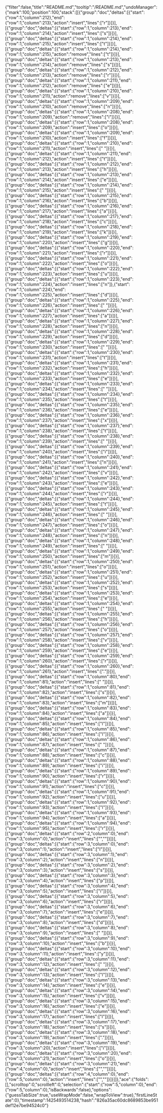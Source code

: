 {"filter":false,"title":"README.md","tooltip":"/README.md","undoManager":{"mark":100,"position":100,"stack":[[{"group":"doc","deltas":[{"start":{"row":1,"column":212},"end":{"row":1,"column":213},"action":"insert","lines":["r"]}]}],[{"group":"doc","deltas":[{"start":{"row":1,"column":213},"end":{"row":1,"column":214},"action":"insert","lines":["s"]}]}],[{"group":"doc","deltas":[{"start":{"row":1,"column":214},"end":{"row":1,"column":215},"action":"insert","lines":["t"]}]}],[{"group":"doc","deltas":[{"start":{"row":1,"column":214},"end":{"row":1,"column":215},"action":"remove","lines":["t"]}]}],[{"group":"doc","deltas":[{"start":{"row":1,"column":213},"end":{"row":1,"column":214},"action":"remove","lines":["s"]}]}],[{"group":"doc","deltas":[{"start":{"row":1,"column":212},"end":{"row":1,"column":213},"action":"remove","lines":["r"]}]}],[{"group":"doc","deltas":[{"start":{"row":1,"column":211},"end":{"row":1,"column":212},"action":"remove","lines":["e"]}]}],[{"group":"doc","deltas":[{"start":{"row":1,"column":210},"end":{"row":1,"column":211},"action":"remove","lines":["v"]}]}],[{"group":"doc","deltas":[{"start":{"row":1,"column":209},"end":{"row":1,"column":210},"action":"remove","lines":["n"]}]}],[{"group":"doc","deltas":[{"start":{"row":1,"column":208},"end":{"row":1,"column":209},"action":"remove","lines":["i"]}]}],[{"group":"doc","deltas":[{"start":{"row":1,"column":208},"end":{"row":1,"column":209},"action":"insert","lines":["o"]}]}],[{"group":"doc","deltas":[{"start":{"row":1,"column":209},"end":{"row":1,"column":210},"action":"insert","lines":["f"]}]}],[{"group":"doc","deltas":[{"start":{"row":1,"column":210},"end":{"row":1,"column":211},"action":"insert","lines":[" "]}]}],[{"group":"doc","deltas":[{"start":{"row":1,"column":211},"end":{"row":1,"column":212},"action":"insert","lines":["t"]}]}],[{"group":"doc","deltas":[{"start":{"row":1,"column":212},"end":{"row":1,"column":213},"action":"insert","lines":["h"]}]}],[{"group":"doc","deltas":[{"start":{"row":1,"column":213},"end":{"row":1,"column":214},"action":"insert","lines":["e"]}]}],[{"group":"doc","deltas":[{"start":{"row":1,"column":214},"end":{"row":1,"column":215},"action":"insert","lines":[" "]}]}],[{"group":"doc","deltas":[{"start":{"row":1,"column":215},"end":{"row":1,"column":216},"action":"insert","lines":["b"]}]}],[{"group":"doc","deltas":[{"start":{"row":1,"column":216},"end":{"row":1,"column":217},"action":"insert","lines":["a"]}]}],[{"group":"doc","deltas":[{"start":{"row":1,"column":217},"end":{"row":1,"column":218},"action":"insert","lines":["c"]}]}],[{"group":"doc","deltas":[{"start":{"row":1,"column":218},"end":{"row":1,"column":219},"action":"insert","lines":["k"]}]}],[{"group":"doc","deltas":[{"start":{"row":1,"column":219},"end":{"row":1,"column":220},"action":"insert","lines":["g"]}]}],[{"group":"doc","deltas":[{"start":{"row":1,"column":220},"end":{"row":1,"column":221},"action":"insert","lines":["r"]}]}],[{"group":"doc","deltas":[{"start":{"row":1,"column":221},"end":{"row":1,"column":222},"action":"insert","lines":["o"]}]}],[{"group":"doc","deltas":[{"start":{"row":1,"column":222},"end":{"row":1,"column":223},"action":"insert","lines":["u"]}]}],[{"group":"doc","deltas":[{"start":{"row":1,"column":223},"end":{"row":1,"column":224},"action":"insert","lines":["n"]},{"start":{"row":1,"column":224},"end":{"row":1,"column":225},"action":"insert","lines":["d"]}]}],[{"group":"doc","deltas":[{"start":{"row":1,"column":225},"end":{"row":1,"column":226},"action":"insert","lines":[" "]}]}],[{"group":"doc","deltas":[{"start":{"row":1,"column":226},"end":{"row":1,"column":227},"action":"insert","lines":["a"]}]}],[{"group":"doc","deltas":[{"start":{"row":1,"column":227},"end":{"row":1,"column":228},"action":"insert","lines":["n"]}]}],[{"group":"doc","deltas":[{"start":{"row":1,"column":228},"end":{"row":1,"column":229},"action":"insert","lines":["d"]}]}],[{"group":"doc","deltas":[{"start":{"row":1,"column":229},"end":{"row":1,"column":230},"action":"insert","lines":[" "]}]}],[{"group":"doc","deltas":[{"start":{"row":1,"column":230},"end":{"row":1,"column":231},"action":"insert","lines":["t"]}]}],[{"group":"doc","deltas":[{"start":{"row":1,"column":231},"end":{"row":1,"column":232},"action":"insert","lines":["h"]}]}],[{"group":"doc","deltas":[{"start":{"row":1,"column":232},"end":{"row":1,"column":233},"action":"insert","lines":["e"]}]}],[{"group":"doc","deltas":[{"start":{"row":1,"column":233},"end":{"row":1,"column":234},"action":"insert","lines":[" "]}]}],[{"group":"doc","deltas":[{"start":{"row":1,"column":234},"end":{"row":1,"column":235},"action":"insert","lines":["t"]}]}],[{"group":"doc","deltas":[{"start":{"row":1,"column":235},"end":{"row":1,"column":236},"action":"insert","lines":["e"]}]}],[{"group":"doc","deltas":[{"start":{"row":1,"column":236},"end":{"row":1,"column":237},"action":"insert","lines":["x"]}]}],[{"group":"doc","deltas":[{"start":{"row":1,"column":237},"end":{"row":1,"column":238},"action":"insert","lines":["t"]}]}],[{"group":"doc","deltas":[{"start":{"row":1,"column":238},"end":{"row":1,"column":239},"action":"insert","lines":[" "]}]}],[{"group":"doc","deltas":[{"start":{"row":1,"column":239},"end":{"row":1,"column":240},"action":"insert","lines":["i"]}]}],[{"group":"doc","deltas":[{"start":{"row":1,"column":240},"end":{"row":1,"column":241},"action":"insert","lines":["n"]}]}],[{"group":"doc","deltas":[{"start":{"row":1,"column":241},"end":{"row":1,"column":242},"action":"insert","lines":["v"]}]}],[{"group":"doc","deltas":[{"start":{"row":1,"column":242},"end":{"row":1,"column":243},"action":"insert","lines":["e"]}]}],[{"group":"doc","deltas":[{"start":{"row":1,"column":243},"end":{"row":1,"column":244},"action":"insert","lines":["r"]}]}],[{"group":"doc","deltas":[{"start":{"row":1,"column":244},"end":{"row":1,"column":245},"action":"insert","lines":["t"]}]}],[{"group":"doc","deltas":[{"start":{"row":1,"column":245},"end":{"row":1,"column":246},"action":"insert","lines":[" "]}]}],[{"group":"doc","deltas":[{"start":{"row":1,"column":246},"end":{"row":1,"column":247},"action":"insert","lines":["o"]}]}],[{"group":"doc","deltas":[{"start":{"row":1,"column":247},"end":{"row":1,"column":248},"action":"insert","lines":["n"]}]}],[{"group":"doc","deltas":[{"start":{"row":1,"column":248},"end":{"row":1,"column":249},"action":"insert","lines":[" "]}]}],[{"group":"doc","deltas":[{"start":{"row":1,"column":249},"end":{"row":1,"column":250},"action":"insert","lines":["m"]}]}],[{"group":"doc","deltas":[{"start":{"row":1,"column":250},"end":{"row":1,"column":251},"action":"insert","lines":["o"]}]}],[{"group":"doc","deltas":[{"start":{"row":1,"column":251},"end":{"row":1,"column":252},"action":"insert","lines":["u"]}]}],[{"group":"doc","deltas":[{"start":{"row":1,"column":252},"end":{"row":1,"column":253},"action":"insert","lines":["s"]}]}],[{"group":"doc","deltas":[{"start":{"row":1,"column":253},"end":{"row":1,"column":254},"action":"insert","lines":["e"]}]}],[{"group":"doc","deltas":[{"start":{"row":1,"column":254},"end":{"row":1,"column":255},"action":"insert","lines":[" "]}]}],[{"group":"doc","deltas":[{"start":{"row":1,"column":255},"end":{"row":1,"column":256},"action":"insert","lines":["h"]}]}],[{"group":"doc","deltas":[{"start":{"row":1,"column":256},"end":{"row":1,"column":257},"action":"insert","lines":["o"]}]}],[{"group":"doc","deltas":[{"start":{"row":1,"column":257},"end":{"row":1,"column":258},"action":"insert","lines":["v"]}]}],[{"group":"doc","deltas":[{"start":{"row":1,"column":258},"end":{"row":1,"column":259},"action":"insert","lines":["e"]}]}],[{"group":"doc","deltas":[{"start":{"row":1,"column":259},"end":{"row":1,"column":260},"action":"insert","lines":["r"]}]}],[{"group":"doc","deltas":[{"start":{"row":1,"column":260},"end":{"row":1,"column":261},"action":"insert","lines":["."]}]}],[{"group":"doc","deltas":[{"start":{"row":1,"column":80},"end":{"row":1,"column":81},"action":"insert","lines":[" "]}]}],[{"group":"doc","deltas":[{"start":{"row":1,"column":81},"end":{"row":1,"column":82},"action":"insert","lines":["s"]}]}],[{"group":"doc","deltas":[{"start":{"row":1,"column":82},"end":{"row":1,"column":83},"action":"insert","lines":["m"]}]}],[{"group":"doc","deltas":[{"start":{"row":1,"column":83},"end":{"row":1,"column":84},"action":"insert","lines":["a"]}]}],[{"group":"doc","deltas":[{"start":{"row":1,"column":84},"end":{"row":1,"column":85},"action":"insert","lines":["l"]}]}],[{"group":"doc","deltas":[{"start":{"row":1,"column":85},"end":{"row":1,"column":86},"action":"insert","lines":["l"]}]}],[{"group":"doc","deltas":[{"start":{"row":1,"column":86},"end":{"row":1,"column":87},"action":"insert","lines":[" "]}]}],[{"group":"doc","deltas":[{"start":{"row":1,"column":87},"end":{"row":1,"column":88},"action":"insert","lines":["c"]}]}],[{"group":"doc","deltas":[{"start":{"row":1,"column":88},"end":{"row":1,"column":89},"action":"insert","lines":["i"]}]}],[{"group":"doc","deltas":[{"start":{"row":1,"column":89},"end":{"row":1,"column":90},"action":"insert","lines":["r"]}]}],[{"group":"doc","deltas":[{"start":{"row":1,"column":90},"end":{"row":1,"column":91},"action":"insert","lines":["c"]}]}],[{"group":"doc","deltas":[{"start":{"row":1,"column":91},"end":{"row":1,"column":92},"action":"insert","lines":["u"]}]}],[{"group":"doc","deltas":[{"start":{"row":1,"column":92},"end":{"row":1,"column":93},"action":"insert","lines":["l"]}]}],[{"group":"doc","deltas":[{"start":{"row":1,"column":93},"end":{"row":1,"column":94},"action":"insert","lines":["a"]}]}],[{"group":"doc","deltas":[{"start":{"row":1,"column":94},"end":{"row":1,"column":95},"action":"insert","lines":["r"]}]}],[{"group":"doc","deltas":[{"start":{"row":2,"column":0},"end":{"row":3,"column":0},"action":"insert","lines":["",""]}]}],[{"group":"doc","deltas":[{"start":{"row":3,"column":0},"end":{"row":3,"column":1},"action":"insert","lines":["I"]}]}],[{"group":"doc","deltas":[{"start":{"row":3,"column":1},"end":{"row":3,"column":2},"action":"insert","lines":["n"]}]}],[{"group":"doc","deltas":[{"start":{"row":3,"column":2},"end":{"row":3,"column":3},"action":"insert","lines":["s"]}]}],[{"group":"doc","deltas":[{"start":{"row":3,"column":3},"end":{"row":3,"column":4},"action":"insert","lines":["p"]}]}],[{"group":"doc","deltas":[{"start":{"row":3,"column":4},"end":{"row":3,"column":5},"action":"insert","lines":["i"]}]}],[{"group":"doc","deltas":[{"start":{"row":3,"column":5},"end":{"row":3,"column":6},"action":"insert","lines":["r"]}]}],[{"group":"doc","deltas":[{"start":{"row":3,"column":6},"end":{"row":3,"column":7},"action":"insert","lines":["e"]}]}],[{"group":"doc","deltas":[{"start":{"row":3,"column":7},"end":{"row":3,"column":8},"action":"insert","lines":["d"]}]}],[{"group":"doc","deltas":[{"start":{"row":3,"column":8},"end":{"row":3,"column":9},"action":"insert","lines":[" "]}]}],[{"group":"doc","deltas":[{"start":{"row":3,"column":9},"end":{"row":3,"column":10},"action":"insert","lines":["b"]}]}],[{"group":"doc","deltas":[{"start":{"row":3,"column":10},"end":{"row":3,"column":11},"action":"insert","lines":["y"]}]}],[{"group":"doc","deltas":[{"start":{"row":3,"column":11},"end":{"row":3,"column":12},"action":"insert","lines":[" "]}]}],[{"group":"doc","deltas":[{"start":{"row":3,"column":12},"end":{"row":3,"column":13},"action":"insert","lines":["l"]}]}],[{"group":"doc","deltas":[{"start":{"row":3,"column":13},"end":{"row":3,"column":14},"action":"insert","lines":["e"]}]}],[{"group":"doc","deltas":[{"start":{"row":3,"column":14},"end":{"row":3,"column":15},"action":"insert","lines":["v"]}]}],[{"group":"doc","deltas":[{"start":{"row":3,"column":15},"end":{"row":3,"column":16},"action":"insert","lines":["e"]}]}],[{"group":"doc","deltas":[{"start":{"row":3,"column":16},"end":{"row":3,"column":17},"action":"insert","lines":["l"]}]}],[{"group":"doc","deltas":[{"start":{"row":3,"column":17},"end":{"row":3,"column":18},"action":"insert","lines":["s"]}]}],[{"group":"doc","deltas":[{"start":{"row":3,"column":18},"end":{"row":3,"column":19},"action":"insert","lines":["."]}]}],[{"group":"doc","deltas":[{"start":{"row":3,"column":19},"end":{"row":3,"column":20},"action":"insert","lines":["i"]}]}],[{"group":"doc","deltas":[{"start":{"row":3,"column":20},"end":{"row":3,"column":21},"action":"insert","lines":["o"]}]}],[{"group":"doc","deltas":[{"start":{"row":3,"column":21},"end":{"row":4,"column":0},"action":"insert","lines":["",""]}]}],[{"group":"doc","deltas":[{"start":{"row":4,"column":0},"end":{"row":5,"column":0},"action":"insert","lines":["",""]}]}]]},"ace":{"folds":[],"scrolltop":0,"scrollleft":0,"selection":{"start":{"row":5,"column":0},"end":{"row":5,"column":0},"isBackwards":false},"options":{"guessTabSize":true,"useWrapMode":false,"wrapToView":true},"firstLineState":0},"timestamp":1425493514238,"hash":"826a35ac60dc8689853be951def12e7be94524c0"}